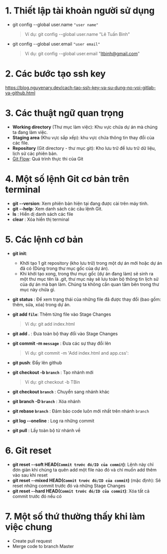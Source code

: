 # 1. Thiết lập tài khoản người sử dụng

- git config --global user.name `"user name"`

  > Ví dụ: git config --global user.name "Lê Tuấn Bình"

- git config --global user.email `"user email"`

  > Ví dụ: git config --global user.email "ltbinh@gmail.com"

# 2. Các bước tạo ssh key

https://blog.nguyenary.dev/cach-tao-ssh-key-va-su-dung-no-voi-gitlab-va-github.html

# 3. Các thuật ngữ quan trọng

- **Working directory** (Thư mục làm việc): Khu vực chứa dự án mà chúng ta đang làm việc.
- **Staging area** (Khu vực sắp xếp): khu vực chứa thông tin thay đổi của các file.
- **Repository** (Git directory - thư mục git): Kho lưu trữ để lưu trữ dữ liệu, lịch sử các phiên bản.
- [Git Flow](https://i.stack.imgur.com/1ijIQ.png): Quá trình thực thi của Git

# 4. Một số lệnh Git cơ bản trên terminal

- **git --version**: Xem phiên bản hiện tại đang được cài trên máy tính.
- **git --help**: Xem danh sách các câu lệnh Git.
- **ls** : Hiển dị danh sách các file
- **clear** : Xóa hiển thị terminal

# 5. Các lệnh cơ bản

- **git init**:
  - Khởi tạo 1 git repository (kho lưu trữ) trong một dự án mới hoặc dự án đã có (Dùng trong thư mục gốc của dự án).
  - Khi khởi tạo xong, trong thư mục gốc (dự án đang làm) sẽ sinh ra một thư mục tên là .git, thư mục này sẽ lưu toàn bộ thông tin lịch sử của dự án mà bạn làm. Chúng ta không cần quan tâm bên trong thư mục này chứa gì.
- **git status** : Để xem trạng thái của những file đã được thay đổi (bao gồm: thêm, sửa, xóa) trong dự án.
- **git add `file`**: Thêm từng file vào Stage Changes

  > Ví dụ: git add index.html

- **git add .** : Đưa toàn bộ thay đổi vào Stage Changes
- **git commit -m `message`** : Đưa các sự thay đổi lên

  > Ví dụ: git commit -m 'Add index.html and app.css':

- **git push**: Đẩy lên github
- **git checkout -b `branch`** : Tạo nhánh mới

  > Ví dụ: git checkout -b TBin

- **git checkout `branch`** : Chuyển sang nhánh khác
- **git branch -D `branch`** : Xóa nhánh
- **git rebase `branch`** : Đảm bảo code luôn mới nhất trên nhánh `branch`
- **git log --oneline** : Log ra những commit

- **git pull** : Lấy toàn bộ từ nhánh về

# 6. Git reset

- **git reset --soft HEAD(`Commit trước đó/ID của commit`)**: Lệnh này chỉ đơn giản khi chúng ta quên add một file nào đó và chỉ muốn add thêm vào sau khi reset
- **git reset --mixed HEAD(`Commit trước đó/ID của commit`)** (mặc định): Sẽ reset những commit trước đó và những Stage Changes
- **git reset --hard HEAD(`Commit trước đó/ID của commit`)**: Xóa tất cả commit trước đó nếu có

# 7. Một số thứ thường thấy khi làm việc chung

- Create pull request
- Merge code to branch Master

